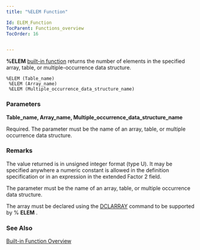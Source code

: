 ```yaml
---
title: "%ELEM Function"

Id: ELEM_Function
TocParent: Functions_overview
TocOrder: 16


---
```


**%ELEM** [built-in function](Functions_overview.html) returns the number of elements in the specified array, table, or multiple-occurrence data structure. 

```
%ELEM (Table_name) 
 %ELEM (Array_name) 
 %ELEM (Multiple_occurrence_data_structure_name) 
```

### Parameters

**Table_name, Array_name, Multiple_occurrence_data_structure_name** 

Required. The parameter must be the name of an array, table, or multiple occurrence data structure.


### Remarks
The value returned is in unsigned integer format (type U). It may be specified anywhere a numeric constant is allowed in the definition specification or in an expression in the extended Factor 2 field. 

The parameter must be the name of an array, table, or multiple occurrence data structure. 

The array must be declared using the [DCLARRAY](DCLARRAY.html) command to be supported by % **ELEM** . 

### See Also
[Built-in Function Overview](Functions_overview.html) 
